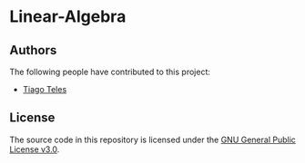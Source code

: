 # Linear-Algebra

## Authors
The following people have contributed to this project:
* [Tiago Teles](https://www.linkedin.com/in/tiago-fonseca-teles/)

## License
The source code in this repository is licensed under the [GNU General Public License v3.0](https://www.gnu.org/licenses/gpl-3.0.en.html).
